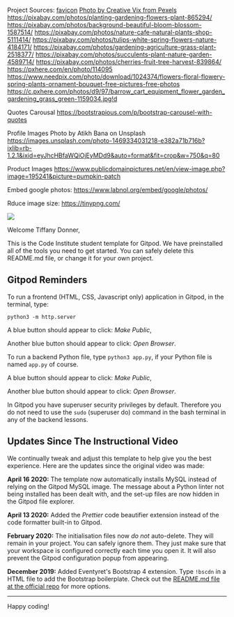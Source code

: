 Project Sources:
[favicon](https://ya-webdesign.com/imgdownload.html)
[Photo by Creative Vix from Pexels](https://www.pexels.com/photo/garden-7283/)
https://pixabay.com/photos/planting-gardening-flowers-plant-865294/
https://pixabay.com/photos/background-beautiful-bloom-blossom-1587514/
https://pixabay.com/photos/nature-cafe-natural-plants-shop-5111414/
https://pixabay.com/photos/tulips-white-spring-flowers-nature-4184171/
https://pixabay.com/photos/gardening-agriculture-grass-plant-2518377/
https://pixabay.com/photos/succulents-plant-nature-garden-4589714/
https://pixabay.com/photos/cherries-fruit-tree-harvest-839864/
https://pxhere.com/en/photo/114095
https://www.needpix.com/photo/download/1024374/flowers-floral-flowery-spring-plants-ornament-bouquet-free-pictures-free-photos
https://c.pxhere.com/photos/d9/97/barrow_cart_equipment_flower_garden_gardening_grass_green-1159034.jpg!d

Quotes Carousal
https://bootstrapious.com/p/bootstrap-carousel-with-quotes

Profile Images
Photo by Atikh Bana on Unsplash
https://images.unsplash.com/photo-1469334031218-e382a71b716b?ixlib=rb-1.2.1&ixid=eyJhcHBfaWQiOjEyMDd9&auto=format&fit=crop&w=750&q=80

Product Images
https://www.publicdomainpictures.net/en/view-image.php?image=195241&picture=pumpkin-patch

Embed google photos:
https://www.labnol.org/embed/google/photos/

Rduce image size:
https://tinypng.com/



<img src="https://codeinstitute.s3.amazonaws.com/fullstack/ci_logo_small.png" style="margin: 0;">

Welcome Tiffany Donner,

This is the Code Institute student template for Gitpod. We have preinstalled all of the tools you need to get started. You can safely delete this README.md file, or change it for your own project.

## Gitpod Reminders

To run a frontend (HTML, CSS, Javascript only) application in Gitpod, in the terminal, type:

`python3 -m http.server`

A blue button should appear to click: *Make Public*,

Another blue button should appear to click: *Open Browser*.

To run a backend Python file, type `python3 app.py`, if your Python file is named `app.py` of course.

A blue button should appear to click: *Make Public*,

Another blue button should appear to click: *Open Browser*.

In Gitpod you have superuser security privileges by default. Therefore you do not need to use the `sudo` (superuser do) command in the bash terminal in any of the backend lessons.

## Updates Since The Instructional Video

We continually tweak and adjust this template to help give you the best experience. Here are the updates since the original video was made:

**April 16 2020:** The template now automatically installs MySQL instead of relying on the Gitpod MySQL image. The message about a Python linter not being installed has been dealt with, and the set-up files are now hidden in the Gitpod file explorer.

**April 13 2020:** Added the _Prettier_ code beautifier extension instead of the code formatter built-in to Gitpod.

**February 2020:** The initialisation files now _do not_ auto-delete. They will remain in your project. You can safely ignore them. They just make sure that your workspace is configured correctly each time you open it. It will also prevent the Gitpod configuration popup from appearing.

**December 2019:** Added Eventyret's Bootstrap 4 extension. Type `!bscdn` in a HTML file to add the Bootstrap boilerplate. Check out the <a href="https://github.com/Eventyret/vscode-bcdn" target="_blank">README.md file at the official repo</a> for more options.

--------

Happy coding!
